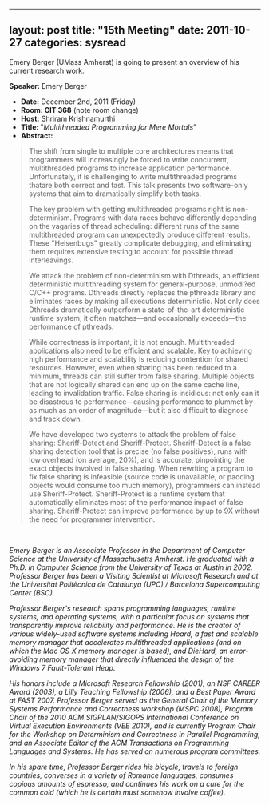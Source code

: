 
---
layout: post
title: "15th Meeting"
date: 2011-10-27
categories: sysread
---

Emery Berger (UMass Amherst) is going to present an overview of his current research work.

<strong>Speaker:</strong> Emery Berger
<ul>
	<li><strong>Date:</strong> December 2nd, 2011 (Friday)</li>
	<li><strong>Room: </strong><strong>CIT 368</strong> (note room change)</li>
	<li><strong>Host:</strong> Shriram Krishnamurthi</li>
	<li><strong>Title: </strong>"<em>Multithreaded Programming for Mere Mortals</em>"</li>
	<li><strong>Abstract:</strong></li>
</ul>
<blockquote>The shift from single to multiple core architectures means that programmers will increasingly be forced to write concurrent, multithreaded programs to increase application performance. Unfortunately, it is challenging to write multithreaded programs thatare both correct and fast. This talk presents two software-only systems that aim to dramatically simplify both tasks.

The key problem with getting multithreaded programs right is non-determinism. Programs with data races behave differently depending on the vagaries of thread scheduling: different runs of the same multithreaded program can unexpectedly produce different results. These "Heisenbugs" greatly complicate debugging, and eliminating them requires extensive testing to account for possible thread interleavings.

We attack the problem of non-determinism with Dthreads, an efficient deterministic multithreading system for general-purpose, unmodi?ed C/C++ programs. Dthreads directly replaces the pthreads library and eliminates races by making all executions deterministic. Not only does Dthreads dramatically outperform a state-of-the-art deterministic runtime system, it often matches—and occasionally exceeds—the performance of pthreads.

While correctness is important, it is not enough. Multithreaded applications also need to be efficient and scalable. Key to achieving high performance and scalability is reducing contention for shared resources. However, even when sharing has been reduced to a minimum, threads can still suffer from false sharing. Multiple objects that are not logically shared can end up on the same cache line, leading to invalidation traffic. False sharing is insidious: not only can it be disastrous to performance—causing performance to plummet by as much as an order of magnitude—but it also difficult to diagnose and track down.

We have developed two systems to attack the problem of false sharing: Sheriff-Detect and Sheriff-Protect. Sheriff-Detect is a false sharing detection tool that is precise (no false positives), runs with low overhead (on average, 20%), and is accurate, pinpointing the exact objects involved in false sharing. When rewriting a program to fix false sharing is infeasible (source code is unavailable, or padding objects would consume too much memory), programmers can instead use Sheriff-Protect. Sheriff-Protect is a runtime system that automatically eliminates most of the performance impact of false sharing. Sheriff-Protect can improve performance by up to 9X without the need for programmer intervention.</blockquote>
&nbsp;

<em>Emery Berger is an Associate Professor in the Department of Computer Science at the University of Massachusetts Amherst. He graduated with a Ph.D. in Computer Science from the University of Texas at Austin in 2002. Professor Berger has been a Visiting Scientist at Microsoft Research and at the Universitat Politècnica de Catalunya (UPC) / Barcelona Supercomputing Center (BSC).</em>

<em>Professor Berger's research spans programming languages, runtime systems, and operating systems, with a particular focus on systems that transparently improve reliability and performance. He is the creator of various widely-used software systems including Hoard, a fast and scalable memory manager that accelerates multithreaded applications (and on which the Mac OS X memory manager is based), and DieHard, an error-avoiding memory manager that directly influenced the design of the Windows 7 Fault-Tolerant Heap.</em>

<em>His honors include a Microsoft Research Fellowship (2001), an NSF CAREER Award (2003), a Lilly Teaching Fellowship (2006), and a Best Paper Award at FAST 2007. Professor Berger served as the General Chair of the Memory Systems Performance and Correctness workshop (MSPC 2008), Program Chair of the 2010 ACM SIGPLAN/SIGOPS International Conference on Virtual Execution Environments (VEE 2010), and is currently Program Chair for the Workshop on Determinism and Correctness in Parallel Programming, and an Associate Editor of the ACM Transactions on Programming Languages and Systems. He has served on numerous program committees.</em>

<em>In his spare time, Professor Berger rides his bicycle, travels to foreign countries, converses in a variety of Romance languages, consumes copious amounts of espresso, and continues his work on a cure for the common cold (which he is certain must somehow involve coffee).</em>
